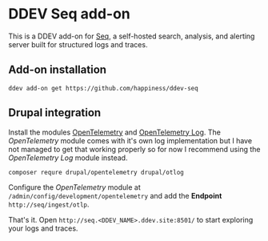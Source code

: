 # DDEV Seq add-on

This is a DDEV add-on for [Seq](https://datalust.co/seq), a self-hosted search,
analysis, and alerting server built for structured logs and traces.

## Add-on installation

```
ddev add-on get https://github.com/happiness/ddev-seq
```

## Drupal integration

Install the modules [OpenTelemetry](https://www.drupal.org/project/opentelemetry) and
[OpenTelemetry Log](https://www.drupal.org/project/otlog). The *OpenTelemetry* module
comes with it's own log implementation but I have not managed to get that working
properly so for now I recommend using the *OpenTelemetry Log* module instead.

```
composer requre drupal/opentelemetry drupal/otlog
```

Configure the *OpenTelemetry* module at `/admin/config/development/opentelemetry`
and add the **Endpoint** `http://seq/ingest/otlp`.

That's it. Open `http://seq.<DDEV_NAME>.ddev.site:8501/` to start exploring
your logs and traces.